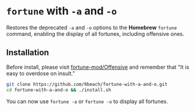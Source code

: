 # `fortune` with `-a` and `-o`

Restores the deprecated `-a` and `-o` options to the **Homebrew** `fortune`
command, enabling the display of all fortunes, including offensive ones.

## Installation

Before install, please visit [fortune-mod/Offensive](https://github.com/Distrotech/fortune-mod/blob/master/Offensive) and remember that "It is easy to overdose on insult."

```bash
git clone https://github.com/9beach/fortune-with-a-and-o.git
cd fortune-with-a-and-o && ./install.sh
```

You can now use `fortune -a` or `fortune -o` to display all fortunes.
